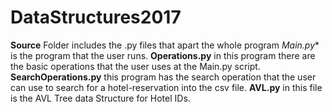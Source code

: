 # DataStructures2017
**Source** Folder includes the .py files that apart the whole program
*Main.py** is the program that the user runs.
**Operations.py** in this program there are the basic operations that the user uses at the Main.py script.
**SearchOperations.py** this program has the search operation that the user can use to search for a hotel-reservation into the csv file.
**AVL.py** in this file is the AVL Tree data Structure for Hotel IDs.
